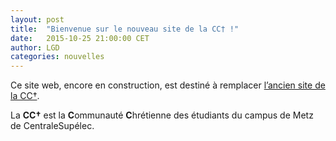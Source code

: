 ```yaml
---
layout: post
title:  "Bienvenue sur le nouveau site de la CC† !"
date:   2015-10-25 21:00:00 CET
author: LGD
categories: nouvelles
---
```


Ce site web, encore en construction, est destiné à remplacer [l’ancien site de la CC†](https://cccroixmetz.wordpress.com/).

La **CC†** est la **C**ommunauté **C**hrétienne des étudiants du campus de Metz de CentraleSupélec.
